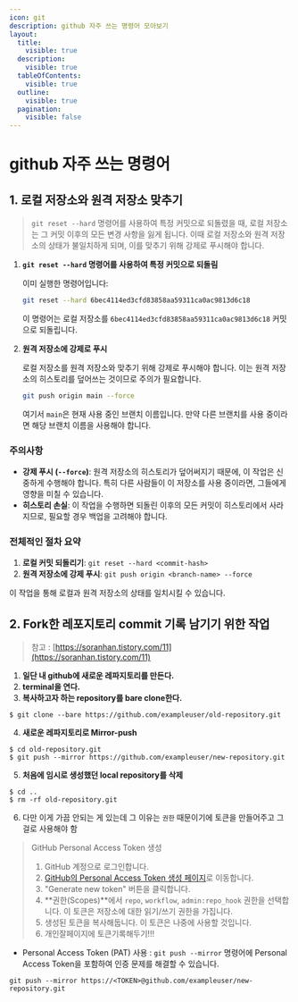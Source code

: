 ```yaml
---
icon: git
description: github 자주 쓰는 명령어 모아보기
layout:
  title:
    visible: true
  description:
    visible: true
  tableOfContents:
    visible: true
  outline:
    visible: true
  pagination:
    visible: false
---
```


# github 자주 쓰는 명령어

## 1. 로컬 저장소와 원격 저장소 맞추기

> `git reset --hard` 명령어를 사용하여 특정 커밋으로 되돌렸을 때, 로컬 저장소는 그 커밋 이후의 모든 변경 사항을 잃게 됩니다. 이때 로컬 저장소와 원격 저장소의 상태가 불일치하게 되며, 이를 맞추기 위해 강제로 푸시해야 합니다.

1.  **`git reset --hard` 명령어를 사용하여 특정 커밋으로 되돌림**

    이미 실행한 명령어입니다:

    ```bash
    git reset --hard 6bec4114ed3cfd83858aa59311ca0ac9813d6c18
    ```

    이 명령어는 로컬 저장소를 `6bec4114ed3cfd83858aa59311ca0ac9813d6c18` 커밋으로 되돌립니다.
2.  **원격 저장소에 강제로 푸시**

    로컬 저장소를 원격 저장소와 맞추기 위해 강제로 푸시해야 합니다. 이는 원격 저장소의 히스토리를 덮어쓰는 것이므로 주의가 필요합니다.

    ```bash
    git push origin main --force
    ```

    여기서 `main`은 현재 사용 중인 브랜치 이름입니다. 만약 다른 브랜치를 사용 중이라면 해당 브랜치 이름을 사용해야 합니다.

### 주의사항

* **강제 푸시 (`--force`)**: 원격 저장소의 히스토리가 덮어써지기 때문에, 이 작업은 신중하게 수행해야 합니다. 특히 다른 사람들이 이 저장소를 사용 중이라면, 그들에게 영향을 미칠 수 있습니다.
* **히스토리 손실**: 이 작업을 수행하면 되돌린 이후의 모든 커밋이 히스토리에서 사라지므로, 필요할 경우 백업을 고려해야 합니다.

### 전체적인 절차 요약

1. **로컬 커밋 되돌리기**: `git reset --hard <commit-hash>`
2. **원격 저장소에 강제 푸시**: `git push origin <branch-name> --force`

이 작업을 통해 로컬과 원격 저장소의 상태를 일치시킬 수 있습니다.



## 2. Fork한 레포지토리 commit 기록 남기기 위한 작업

> 참고 : [https://soranhan.tistory.com/11](https://soranhan.tistory.com/11)

1. **일단 내 github에 새로운 레파지토리를 만든다.**
2. **terminal을 연다.**
3. **복사하고자 하는 repository를 bare clone한다.**

```
$ git clone --bare https://github.com/exampleuser/old-repository.git
```

4. **새로운 레파지토리로 Mirror-push**

```
$ cd old-repository.git
$ git push --mirror https://github.com/exampleuser/new-repository.git
```

5. **처음에 임시로 생성했던 local repository를 삭제**

```
$ cd ..
$ rm -rf old-repository.git
```

6. 다만 이게 가끔 안되는 게 있는데 그 이유는 `권한` 때문이기에 토큰을 만들어주고 그걸로 사용해야 함

> GitHub Personal Access Token 생성
>
> 1. GitHub 계정으로 로그인합니다.
> 2. [GitHub의 Personal Access Token 생성 페이지](https://github.com/settings/tokens)로 이동합니다.
> 3. "Generate new token" 버튼을 클릭합니다.
> 4. **권한(Scopes)**에서 `repo`, `workflow`, `admin:repo_hook` 권한을 선택합니다. 이 토큰은 저장소에 대한 읽기/쓰기 권한을 가집니다.
> 5. 생성된 토큰을 복사해둡니다. 이 토큰은 나중에 사용할 것입니다.
> 6. 개인잘페이지에 토큰기록해두기!!!

* Personal Access Token (PAT) 사용 : `git push --mirror` 명령어에 Personal Access Token을 포함하여 인증 문제를 해결할 수 있습니다.

```
git push --mirror https://<TOKEN>@github.com/exampleuser/new-repository.git
```

